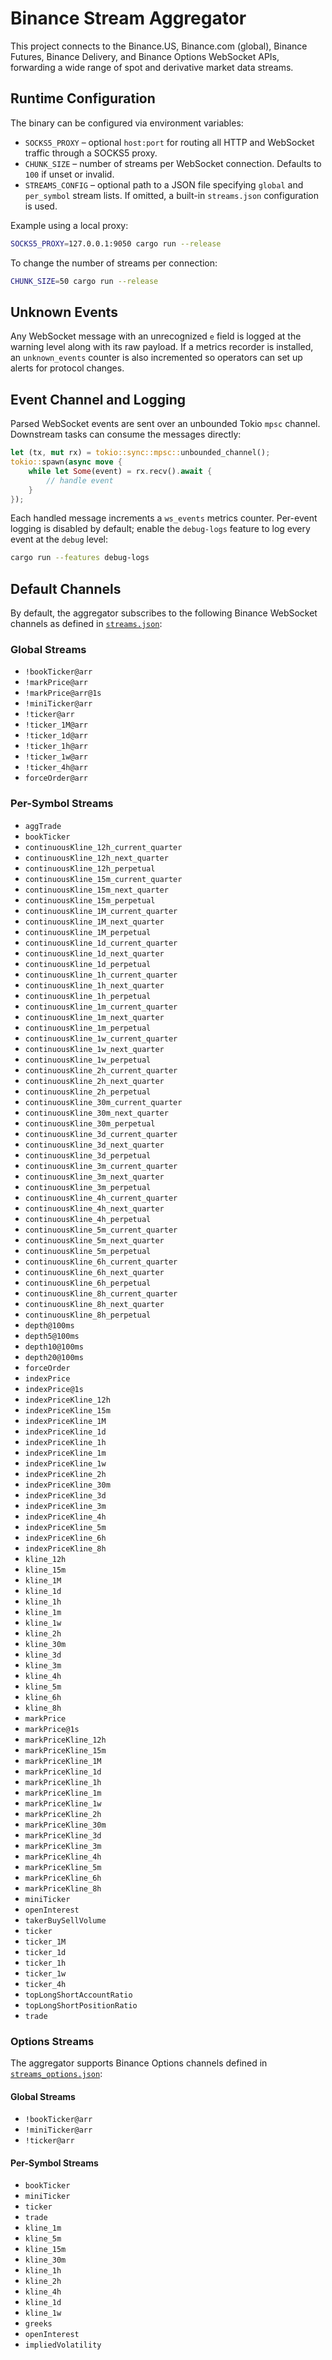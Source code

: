 # Binance Stream Aggregator

This project connects to the Binance.US, Binance.com (global), Binance Futures, Binance Delivery, and Binance Options WebSocket APIs, forwarding a wide range of spot and derivative market data streams.

## Runtime Configuration

The binary can be configured via environment variables:

- `SOCKS5_PROXY` – optional `host:port` for routing all HTTP and WebSocket traffic through a SOCKS5 proxy.
- `CHUNK_SIZE` – number of streams per WebSocket connection. Defaults to `100` if unset or invalid.
- `STREAMS_CONFIG` – optional path to a JSON file specifying `global` and `per_symbol` stream lists. If omitted, a built-in `streams.json` configuration is used.

Example using a local proxy:

```bash
SOCKS5_PROXY=127.0.0.1:9050 cargo run --release
```

To change the number of streams per connection:

```bash
CHUNK_SIZE=50 cargo run --release
```

## Unknown Events

Any WebSocket message with an unrecognized `e` field is logged at the warning
level along with its raw payload. If a metrics recorder is installed, an
`unknown_events` counter is also incremented so operators can set up alerts for
protocol changes.

## Event Channel and Logging

Parsed WebSocket events are sent over an unbounded Tokio `mpsc` channel.
Downstream tasks can consume the messages directly:

```rust
let (tx, mut rx) = tokio::sync::mpsc::unbounded_channel();
tokio::spawn(async move {
    while let Some(event) = rx.recv().await {
        // handle event
    }
});
```

Each handled message increments a `ws_events` metrics counter. Per-event
logging is disabled by default; enable the `debug-logs` feature to log every
event at the `debug` level:

```bash
cargo run --features debug-logs
```

## Default Channels

By default, the aggregator subscribes to the following Binance WebSocket channels
as defined in [`streams.json`](streams.json):

### Global Streams

- `!bookTicker@arr`
- `!markPrice@arr`
- `!markPrice@arr@1s`
- `!miniTicker@arr`
- `!ticker@arr`
- `!ticker_1M@arr`
- `!ticker_1d@arr`
- `!ticker_1h@arr`
- `!ticker_1w@arr`
- `!ticker_4h@arr`
- `forceOrder@arr`

### Per-Symbol Streams

- `aggTrade`
- `bookTicker`
- `continuousKline_12h_current_quarter`
- `continuousKline_12h_next_quarter`
- `continuousKline_12h_perpetual`
- `continuousKline_15m_current_quarter`
- `continuousKline_15m_next_quarter`
- `continuousKline_15m_perpetual`
- `continuousKline_1M_current_quarter`
- `continuousKline_1M_next_quarter`
- `continuousKline_1M_perpetual`
- `continuousKline_1d_current_quarter`
- `continuousKline_1d_next_quarter`
- `continuousKline_1d_perpetual`
- `continuousKline_1h_current_quarter`
- `continuousKline_1h_next_quarter`
- `continuousKline_1h_perpetual`
- `continuousKline_1m_current_quarter`
- `continuousKline_1m_next_quarter`
- `continuousKline_1m_perpetual`
- `continuousKline_1w_current_quarter`
- `continuousKline_1w_next_quarter`
- `continuousKline_1w_perpetual`
- `continuousKline_2h_current_quarter`
- `continuousKline_2h_next_quarter`
- `continuousKline_2h_perpetual`
- `continuousKline_30m_current_quarter`
- `continuousKline_30m_next_quarter`
- `continuousKline_30m_perpetual`
- `continuousKline_3d_current_quarter`
- `continuousKline_3d_next_quarter`
- `continuousKline_3d_perpetual`
- `continuousKline_3m_current_quarter`
- `continuousKline_3m_next_quarter`
- `continuousKline_3m_perpetual`
- `continuousKline_4h_current_quarter`
- `continuousKline_4h_next_quarter`
- `continuousKline_4h_perpetual`
- `continuousKline_5m_current_quarter`
- `continuousKline_5m_next_quarter`
- `continuousKline_5m_perpetual`
- `continuousKline_6h_current_quarter`
- `continuousKline_6h_next_quarter`
- `continuousKline_6h_perpetual`
- `continuousKline_8h_current_quarter`
- `continuousKline_8h_next_quarter`
- `continuousKline_8h_perpetual`
- `depth@100ms`
- `depth5@100ms`
- `depth10@100ms`
- `depth20@100ms`
- `forceOrder`
- `indexPrice`
- `indexPrice@1s`
- `indexPriceKline_12h`
- `indexPriceKline_15m`
- `indexPriceKline_1M`
- `indexPriceKline_1d`
- `indexPriceKline_1h`
- `indexPriceKline_1m`
- `indexPriceKline_1w`
- `indexPriceKline_2h`
- `indexPriceKline_30m`
- `indexPriceKline_3d`
- `indexPriceKline_3m`
- `indexPriceKline_4h`
- `indexPriceKline_5m`
- `indexPriceKline_6h`
- `indexPriceKline_8h`
- `kline_12h`
- `kline_15m`
- `kline_1M`
- `kline_1d`
- `kline_1h`
- `kline_1m`
- `kline_1w`
- `kline_2h`
- `kline_30m`
- `kline_3d`
- `kline_3m`
- `kline_4h`
- `kline_5m`
- `kline_6h`
- `kline_8h`
- `markPrice`
- `markPrice@1s`
- `markPriceKline_12h`
- `markPriceKline_15m`
- `markPriceKline_1M`
- `markPriceKline_1d`
- `markPriceKline_1h`
- `markPriceKline_1m`
- `markPriceKline_1w`
- `markPriceKline_2h`
- `markPriceKline_30m`
- `markPriceKline_3d`
- `markPriceKline_3m`
- `markPriceKline_4h`
- `markPriceKline_5m`
- `markPriceKline_6h`
- `markPriceKline_8h`
- `miniTicker`
- `openInterest`
- `takerBuySellVolume`
- `ticker`
- `ticker_1M`
- `ticker_1d`
- `ticker_1h`
- `ticker_1w`
- `ticker_4h`
- `topLongShortAccountRatio`
- `topLongShortPositionRatio`
- `trade`

### Options Streams

The aggregator supports Binance Options channels defined in [`streams_options.json`](streams_options.json):

#### Global Streams

- `!bookTicker@arr`
- `!miniTicker@arr`
- `!ticker@arr`

#### Per-Symbol Streams

- `bookTicker`
- `miniTicker`
- `ticker`
- `trade`
- `kline_1m`
- `kline_5m`
- `kline_15m`
- `kline_30m`
- `kline_1h`
- `kline_2h`
- `kline_4h`
- `kline_1d`
- `kline_1w`
- `greeks`
- `openInterest`
- `impliedVolatility`


